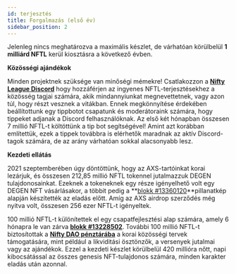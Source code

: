 ```yaml
---
id: terjesztés
title: Forgalmazás (első év)
sidebar_position: 2
---
```


Jelenleg nincs meghatározva a maximális készlet, de várhatóan körülbelül **1 milliárd NFTL** kerül kiosztásra a következő évben.

**Közösségi ajándékok**

Minden projektnek szüksége van minőségi mémekre! Csatlakozzon a **[Nifty League Discord](https://discord.gg/niftyleague)** hogy hozzáférjen az ingyenes NFTL-terjesztésekhez a közösség tagjai számára, akik mindannyiunkat megnevettetnek, vagy azon túl, hogy részt vesznek a vitákban. Ennek megkönnyítése érdekében beállítottunk egy tippbotot csapatunk és moderátoraink számára, hogy tippeket adjanak a Discord felhasználóknak. Az első két hónapban összesen 7 millió NFTL-t költöttünk a tip bot segítségével! Amint azt korábban említettük, ezek a tippek továbbra is elérhetők maradnak az aktív Discord-tagok számára, de az arány várhatóan sokkal alacsonyabb lesz.

**Kezdeti ellátás**

2021 szeptemberében úgy döntöttünk, hogy az AXS-tartóinkat korai lezárjuk, és összesen 212,85 millió NFTL tokennel jutalmazzuk DEGEN tulajdonosainkat. Ezeknek a tokeneknek egy része igényelhető volt egy DEGEN NFT vásárlásakor, a többit pedig a **[blokk #13360120](https://etherscan.io/block/13360120)**pillanatkép alapján készítették az eladás előtt. Amíg az AXS airdrop szerződés még nyitva volt, összesen 256 ezer NFTL-t igényeltek.

100 millió NFTL-t különítettek el egy csapatfejlesztési alap számára, amely 6 hónapra le van zárva **[blokk #13228502](https://etherscan.io/tx/0x3649b00464903b78608f8de9308aec339ecd7446f1dc2de26a9913d2d5468ecf)**. További 100 millió NFTL-t biztosítottak a **[Nifty DAO pénztárába](https://etherscan.io/address/0xd06ae6fb7eade890f3e295d69a6679380c9456c1)** a korai közösségi tervek támogatására, mint például a likviditási ösztönzők, a versenyek jutalmai vagy az ajándékok. Ezzel a kezdeti készlet körülbelül 420 millióra nőtt, napi kibocsátással az összes genesis NFT-tulajdonos számára, minden karakter eladás után azonnal.
